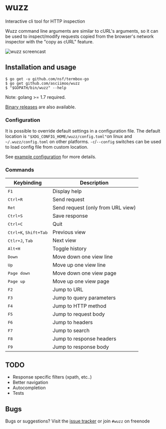 # wuzz

Interactive cli tool for HTTP inspection

Wuzz command line arguments are similar to cURL's arguments,
so it can be used to inspect/modify requests copied from the
browser's network inspector with the "copy as cURL" feature.

![wuzz screencast](docs/images/screencast.gif)


## Installation and usage

```
$ go get -u github.com/nsf/termbox-go
$ go get github.com/asciimoo/wuzz
$ "$GOPATH/bin/wuzz" --help
```

Note: golang >= 1.7 required.

[Binary releases](https://github.com/asciimoo/wuzz/releases) are also available.


### Configuration

It is possible to override default settings in a configuration file.
The default location is `"$XDG_CONFIG_HOME/wuzz/config.toml"`on linux
and `~/.wuzz/config.toml` on other platforms.
`-c`/`--config` switches can be used to load config file from custom location.

See [example configuration](sample-config.toml) for more details.


### Commands

Keybinding                              | Description
----------------------------------------|---------------------------------------
<kbd>F1</kbd>                           | Display help
<kbd>Ctrl+R</kbd>                       | Send request
<kbd>Ret</kbd>                          | Send request (only from URL view)
<kbd>Ctrl+S</kbd>                       | Save response
<kbd>Ctrl+C</kbd>                       | Quit
<kbd>Ctrl+K</kbd>, <kbd>Shift+Tab</kbd> | Previous view
<kbd>Ctlr+J</kbd>, <kbd>Tab</kbd>       | Next view
<kbd>Alt+H</kbd>                        | Toggle history
<kbd>Down</kbd>                         | Move down one view line
<kbd>Up</kbd>                           | Move up one view line
<kbd>Page down</kbd>                    | Move down one view page
<kbd>Page up</kbd>                      | Move up one view page
<kbd>F2</kbd>                           | Jump to URL
<kbd>F3</kbd>                           | Jump to query parameters
<kbd>F4</kbd>                           | Jump to HTTP method
<kbd>F5</kbd>                           | Jump to request body
<kbd>F6</kbd>                           | Jump to headers
<kbd>F7</kbd>                           | Jump to search
<kbd>F8</kbd>                           | Jump to response headers
<kbd>F9</kbd>                           | Jump to response body


## TODO

* Response specific filters (xpath, etc..)
* Better navigation
* Autocompletion
* Tests


## Bugs

Bugs or suggestions? Visit the [issue tracker](https://github.com/asciimoo/wuzz/issues)
or join `#wuzz` on freenode
